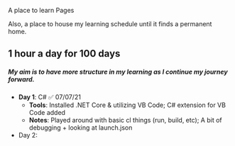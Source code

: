 A place to learn Pages

Also, a place to house my learning schedule until it finds a permanent home. 

## 1 hour a day for 100 days
##### My aim is to have more structure in my learning as I continue my journey forward.
- **Day 1**: C# ✅  07/07/21
  - **Tools**: Installed .NET Core & utilizing VB Code; C# extension for VB Code added
  - **Notes**: Played around with basic cl things (run, build, etc); A bit of debugging + looking at launch.json 
- Day 2:
